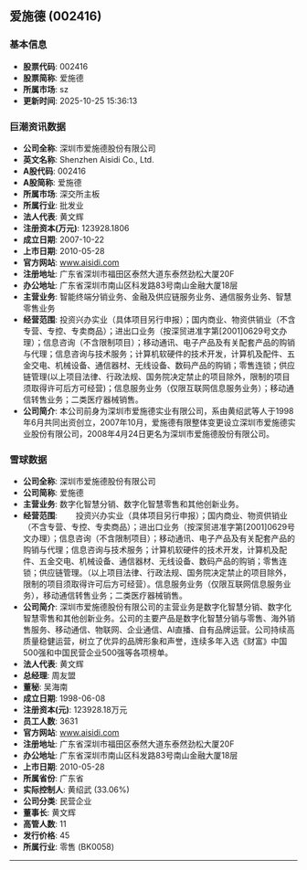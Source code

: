 ## 爱施德 (002416)

### 基本信息

- **股票代码**: 002416
- **股票简称**: 爱施德
- **所属市场**: sz
- **更新时间**: 2025-10-25 15:36:13

### 巨潮资讯数据

- **公司全称**: 深圳市爱施德股份有限公司
- **英文名称**: Shenzhen Aisidi Co., Ltd.
- **A股代码**: 002416
- **A股简称**: 爱施德
- **所属市场**: 深交所主板
- **所属行业**: 批发业
- **法人代表**: 黄文辉
- **注册资本(万元)**: 123928.1806
- **成立日期**: 2007-10-22
- **上市日期**: 2010-05-28
- **官方网站**: www.aisidi.com
- **注册地址**: 广东省深圳市福田区泰然大道东泰然劲松大厦20F
- **办公地址**: 广东省深圳市南山区科发路83号南山金融大厦18层
- **主营业务**: 智能终端分销业务、金融及供应链服务业务、通信服务业务、智慧零售业务
- **经营范围**: 投资兴办实业（具体项目另行申报）；国内商业、物资供销业（不含专营、专控、专卖商品）；进出口业务（按深贸进准字第[2001]0629号文办理）；信息咨询（不含限制项目）；移动通讯、电子产品及有关配套产品的购销与代理；信息咨询与技术服务；计算机软硬件的技术开发，计算机及配件、五金交电、机械设备、通信器材、无线设备、数码产品的购销；零售连锁；供应链管理(以上项目法律、行政法规、国务院决定禁止的项目除外，限制的项目须取得许可后方可经营)；信息服务业务（仅限互联网信息服务业务）；移动通信转售业务；二类医疗器械销售。
- **公司简介**: 本公司前身为深圳市爱施德实业有限公司，系由黄绍武等人于1998年6月共同出资创立，2007年10月，爱施德有限整体变更设立深圳市爱施德实业股份有限公司，2008年4月24日更名为深圳市爱施德股份有限公司。

### 雪球数据

- **公司全称**: 深圳市爱施德股份有限公司
- **公司简称**: 爱施德
- **主营业务**: 数字化智慧分销、数字化智慧零售和其他创新业务。
- **经营范围**: 　　投资兴办实业（具体项目另行申报）；国内商业、物资供销业（不含专营、专控、专卖商品）；进出口业务（按深贸进准字第[2001]0629号文办理）；信息咨询（不含限制项目）；移动通讯、电子产品及有关配套产品的购销与代理；信息咨询与技术服务；计算机软硬件的技术开发，计算机及配件、五金交电、机械设备、通信器材、无线设备、数码产品的购销；零售连锁；供应链管理。（以上项目法律、行政法规、国务院决定禁止的项目除外，限制的项目须取得许可后方可经营）。信息服务业务（仅限互联网信息服务业务），移动通信转售业务；二类医疗器械销售。
- **公司简介**: 深圳市爱施德股份有限公司的主营业务是数字化智慧分销、数字化智慧零售和其他创新业务。公司的主要产品是数字化智慧分销与零售、海外销售服务、移动通信、物联网、企业通信、AI直播、自有品牌运营。公司持续高质量稳健运营，树立了优异的品牌形象和声誉，连续多年入选《财富》中国500强和中国民营企业500强等各项榜单。
- **法人代表**: 黄文辉
- **总经理**: 周友盟
- **董秘**: 吴海南
- **成立日期**: 1998-06-08
- **注册资本(元)**: 123928.18万元
- **员工人数**: 3631
- **官方网站**: www.aisidi.com
- **注册地址**: 广东省深圳市福田区泰然大道东泰然劲松大厦20F
- **办公地址**: 广东省深圳市南山区科发路83号南山金融大厦18层
- **上市日期**: 2010-05-28
- **所属省份**: 广东省
- **实际控制人**: 黄绍武 (33.06%)
- **公司分类**: 民营企业
- **董事长**: 黄文辉
- **高管人数**: 11
- **发行价格**: 45
- **所属行业**: 零售 (BK0058)

---